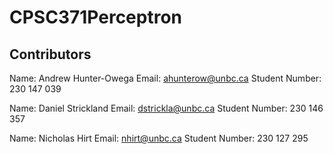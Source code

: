 # CPSC371Perceptron

## Contributors
  Name: Andrew Hunter-Owega
  Email: ahunterow@unbc.ca
  Student Number: 230 147 039

  Name: Daniel Strickland
  Email: dstrickla@unbc.ca
  Student Number: 230 146 357

  Name: Nicholas Hirt
  Email: nhirt@unbc.ca
  Student Number: 230 127 295
